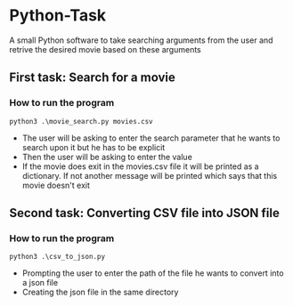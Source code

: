 # Python-Task
A small Python software to take searching arguments from the user and retrive the desired movie based on these arguments
## First task: Search for a movie
### How to run the program
```
python3 .\movie_search.py movies.csv 
```
- The user will be asking to enter the search parameter that he wants to search upon it but he has to be explicit 
- Then the user will be asking to enter the value 
- If the movie does exit in the movies.csv file it will be printed as a dictionary. If not another message will be printed which says that this movie doesn't exit

## Second task: Converting CSV file into JSON file
### How to run the program
```
python3 .\csv_to_json.py
```
- Prompting the user to enter the path of the file he wants to convert  into a json file
- Creating the json file in the same directory
